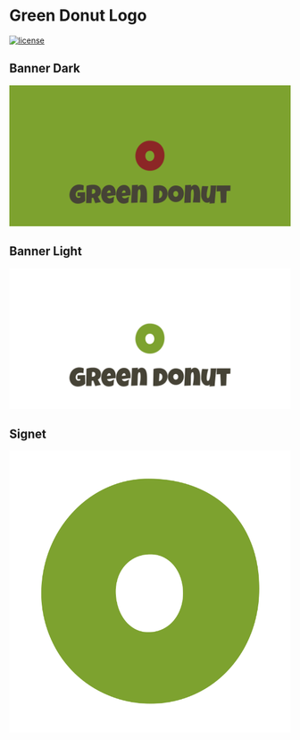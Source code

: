 # Green Donut Logo

[![license](https://img.shields.io/github/license/ChilliCream/greendonut-logo.svg)](https://github.com/ChilliCream/greendonut-logo/blob/master/LICENSE)

## Banner Dark

![banner dark](img/greendonut-banner-dark.svg)

## Banner Light

![banner light](img/greendonut-banner-light.svg)

## Signet

![signet](img/greendonut-signet.svg)
